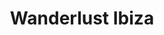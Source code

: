 ---
title: "Wanderlust Ibiza"
url: /santa-gertrudis-de-fruitera/wanderlust-ibiza/
shop: Kleidung
---
